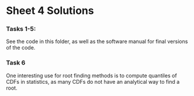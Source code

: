 # Sheet 4 Solutions

### Tasks 1-5:
See the code in this folder, as well as the software manual for final versions of the code.

### Task 6
One interesting use for root finding methods is to compute quantiles of CDFs in statistics, as many CDFs do not have an analytical way to find a root.

